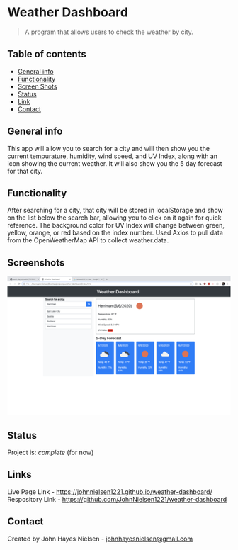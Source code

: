 # Weather Dashboard
>A program that allows users to check the weather by city.

## Table of contents
* [General info](#general-info)
* [Functionality](#functionality)
* [Screen Shots](#screenshots)
* [Status](#status)
* [Link](#link)
* [Contact](#contact)

## General info
This app will allow you to search for a city and will then show you the current tempurature, humidity, wind speed, and UV Index, along with an icon showing the current weather. It will also show you the 5 day forecast for that city.

## Functionality
After searching for a city, that city will be stored in localStorage and show on the list below the search bar, allowing you to click on it again for quick reference.
The background color for UV Index will change between green, yellow, orange, or red based on the index number.
Used Axios to pull data from the OpenWeatherMap API to collect weather.data.

## Screenshots
![Schedule Screenshot](assets/images/weather-dashboard-screenshot.png)

## Status
Project is: _complete_ (for now)

## Links
Live Page Link - https://johnnielsen1221.github.io/weather-dashboard/
Respository Link - https://github.com/JohnNielsen1221/weather-dashboard

## Contact
Created by John Hayes Nielsen - johnhayesnielsen@gmail.com
